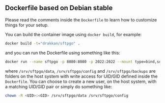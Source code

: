 ## Dockerfile based on Debian stable

Please read the comments inside the `Dockerfile` to learn how to customize things for your setup.

You can build the container image using `docker build`, for example:

```bash
docker build -t="drakkan/sftpgo" .
```

and you can run the Dockerfile using something like this:

```bash
docker run --name sftpgo -p 8080:8080 -p 2022:2022 --mount type=bind,source=/srv/sftpgo/data,target=/app/data --mount type=bind,source=/srv/sftpgo/config,target=/app/config --mount type=bind,source=/srv/sftpgo/backups,target=/app/backups drakkan/sftpgo
```

where  `/srv/sftpgo/data`, `/srv/sftpgo/config` and `/srv/sftpgo/backups` are folders on the host system with write access for UID/GID defined inside the `Dockerfile`. You can choose to create a new user, on the host system, with a matching UID/GID pair or simply do something like:


```bash
chown -R <UID>:<GID> /srv/sftpgo/data /srv/sftpgo/config
```